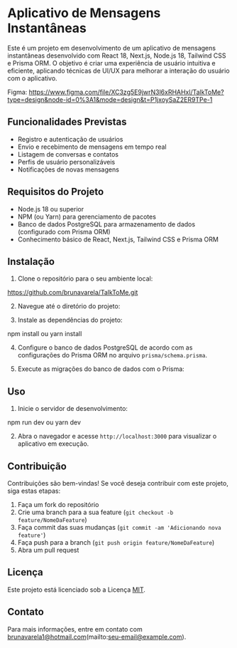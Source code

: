 # Aplicativo de Mensagens Instantâneas

Este é um projeto em desenvolvimento de um aplicativo de mensagens instantâneas desenvolvido com React 18, Next.js, Node.js 18, Tailwind CSS e Prisma ORM. 
O objetivo é criar uma experiência de usuário intuitiva e eficiente, aplicando técnicas de UI/UX para melhorar a interação do usuário com o aplicativo.

Figma: https://www.figma.com/file/XC3zg5E9jwrN3l6xRHAHxl/TalkToMe?type=design&node-id=0%3A1&mode=design&t=P1jxoySaZ2ER9TPe-1

## Funcionalidades Previstas

- Registro e autenticação de usuários
- Envio e recebimento de mensagens em tempo real
- Listagem de conversas e contatos
- Perfis de usuário personalizáveis
- Notificações de novas mensagens

## Requisitos do Projeto

- Node.js 18 ou superior
- NPM (ou Yarn) para gerenciamento de pacotes
- Banco de dados PostgreSQL para armazenamento de dados (configurado com Prisma ORM)
- Conhecimento básico de React, Next.js, Tailwind CSS e Prisma ORM

## Instalação

1. Clone o repositório para o seu ambiente local:

https://github.com/brunavarela/TalkToMe.git

2. Navegue até o diretório do projeto:

3. Instale as dependências do projeto:

npm install
ou
yarn install

4. Configure o banco de dados PostgreSQL de acordo com as configurações do Prisma ORM no arquivo `prisma/schema.prisma`.

5. Execute as migrações do banco de dados com o Prisma:

## Uso

1. Inicie o servidor de desenvolvimento:

npm run dev
ou
yarn dev


2. Abra o navegador e acesse `http://localhost:3000` para visualizar o aplicativo em execução.

## Contribuição

Contribuições são bem-vindas! Se você deseja contribuir com este projeto, siga estas etapas:

1. Faça um fork do repositório
2. Crie uma branch para a sua feature (`git checkout -b feature/NomeDaFeature`)
3. Faça commit das suas mudanças (`git commit -am 'Adicionando nova feature'`)
4. Faça push para a branch (`git push origin feature/NomeDaFeature`)
5. Abra um pull request

## Licença

Este projeto está licenciado sob a Licença [MIT](https://opensource.org/licenses/MIT).

## Contato

Para mais informações, entre em contato com brunavarela1@hotmail.com(mailto:seu-email@example.com).
